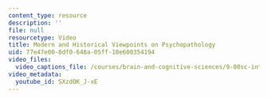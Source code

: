 ```yaml
---
content_type: resource
description: ''
file: null
resourcetype: Video
title: Modern and Historical Viewpoints on Psychopathology
uid: 77e47e00-8df0-648a-05ff-10e600354194
video_files:
  video_captions_file: /courses/brain-and-cognitive-sciences/9-00sc-introduction-to-psychology-fall-2011/psychopathology-i/modern-and-historical-viewpoints-on-psychopathology/SXzdOK_J-xE.vtt
video_metadata:
  youtube_id: SXzdOK_J-xE
---
```

